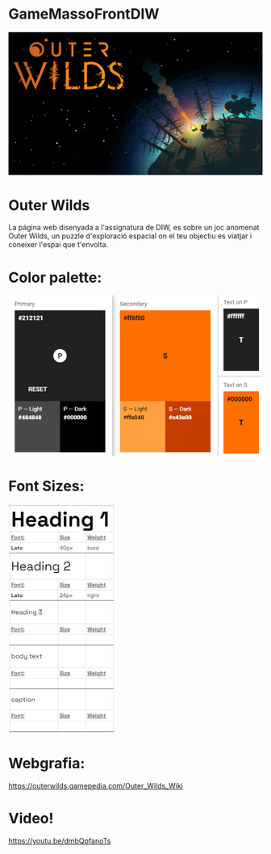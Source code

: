 # GameMassoFrontDIW

![](/src/assets/img/Wallpapers/OuterWilds_1080Backgroundimage.jpg)

# Outer Wilds

La página web disenyada a l'assignatura de DIW, es sobre un joc anomenat Outer Wilds, un puzzle d'exploració espacial on el teu objectiu es viatjar i coneixer l'espai que t'envolta.

# Color palette:

![](/docs/ColorPalette.png)

# Font Sizes:

![](/docs/Fonts.png)

# Webgrafia:

https://outerwilds.gamepedia.com/Outer_Wilds_Wiki

# Video!

https://youtu.be/dmbQpfanoTs